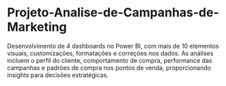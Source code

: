 # Projeto-Analise-de-Campanhas-de-Marketing
Desenvolvimento de 4 dashboards no Power BI, com mais de 10 elementos visuais, customizações, formatações e correções nos dados. As análises incluem o perfil do cliente, comportamento de compra, performance das campanhas e padrões de compra nos pontos de venda, proporcionando insights para decisões estratégicas.
